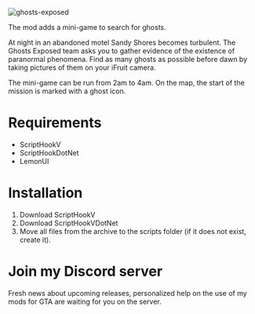 ![ghosts-exposed](https://cdn.discordapp.com/attachments/907382515176718398/1184998201925828628/GhostsExposed-GTAOe-Logo.png)

The mod adds a mini-game to search for ghosts.

At night in an abandoned motel Sandy Shores becomes turbulent. The Ghosts Exposed team asks you to gather evidence of the existence of paranormal phenomena. Find as many ghosts as possible before dawn by taking pictures of them on your iFruit camera.

The mini-game can be run from 2am to 4am. On the map, the start of the mission is marked with a ghost icon.

# Requirements
- ScriptHookV
- ScriptHookDotNet
- LemonUI

# Installation
1. Download ScriptHookV
2. Download ScriptHookVDotNet
3. Move all files from the archive to the scripts folder (if it does not exist, create it).

# Join my Discord server
Fresh news about upcoming releases, personalized help on the use of my mods for GTA are waiting for you on the server.
